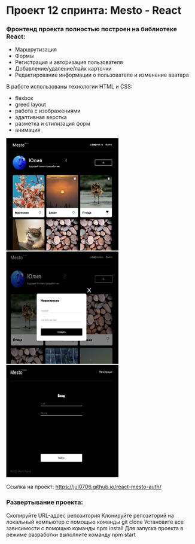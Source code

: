 # Проект 12 спринта: Mesto - React

### Фронтенд проекта полностью построен на библиотеке React:

- Маршрутизация
- Формы
- Регистрация и авторизация пользователя
- Добавление/удаление/лайк карточки
- Редактирование информации о пользователе и изменение аватара

В работе использованы технологии HTML и CSS:

- flexbox
- greed layout
- работа с изображениями
- адаптивная верстка
- разметка и стилизация форм
- анимация

<div>
  <img src="./место  титул.png" title="Mesto" alt="главная страница проекта Место" width="300" height="300"/>&nbsp;
  <img src="./место новое.png" title="Mesto" alt="добавление новой карточки" width="300" height="300"/>&nbsp;
  <img src="./место регистр.png" title="Mesto" alt="авторизация пользователя" width="300px"; height="300px"/>&nbsp;
</div>

Ссылка на проект: https://jul0706.github.io/react-mesto-auth/

### Развертывание проекта:

Скопируйте URL-адрес репозитория
Клонируйте репозиторий на локальный компьютер с помощью команды git clone
Установите все зависимости с помощью команды npm install
Для запуска проекта в режиме разработки выполните команду npm start
